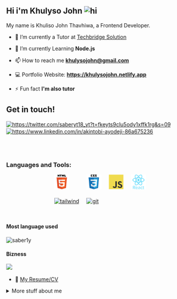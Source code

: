 ## Hi i'm Khulyso John <img src="https://user-images.githubusercontent.com/1303154/88677602-1635ba80-d120-11ea-84d8-d263ba5fc3c0.gif" width="28px" height="28px" alt="hi">

My name is Khuliso John Thavhiwa, a Frontend Developer.
- 🔭 I’m currently a Tutor at   [Techbridge Solution]()

- 🌱 I’m currently Learning  **Node.js**

- 📫 How to reach me **khulysojohn@gmail.com**

- 💻 Portfolio Website: **https://khulysojohn.netlify.app**



- ⚡ Fun fact **I'm also tutor**

## Get in touch!
<p align="left">
<a href="https://twitter.com/https://twitter.com/saberyt18_yt?t=fkeyts9clu5ody1xffk1rg&s=09" target="blank"><img align="center" src="https://khulyso-john.sirv.com/khulysojohn/x.png" alt="https://twitter.com/saberyt18_yt?t=fkeyts9clu5ody1xffk1rg&s=09" height="30" width="40" /></a>
 
<a href="https://linkedin.com/in/https://www.linkedin.com/in/akintobi-ayodeji-86a675236" target="blank">
 <img align="center" src="https://raw.githubusercontent.com/rahuldkjain/github-profile-readme-generator/master/src/images/icons/Social/linked-in-alt.svg" alt="https://www.linkedin.com/in/akintobi-ayodeji-86a675236" height="30" width="40" /></a>
 

</p>

<br />
<br />

<h3 align="left">Languages and Tools:</h3>
<p align="left" style="display: grid; grid-template-columns: repeat(4, auto); gap: 20px; justify-content: center;">
 
   <a href="https://www.w3.org/html/" target="_blank" rel="noreferrer">
    <img src="https://raw.githubusercontent.com/devicons/devicon/master/icons/html5/html5-original-wordmark.svg" alt="html5" width="40" height="40"/>
  </a>
  <a href="https://www.w3schools.com/css/" target="_blank" rel="noreferrer">
    <img src="https://raw.githubusercontent.com/devicons/devicon/master/icons/css3/css3-original-wordmark.svg" alt="css3" width="40" height="40"/>
  </a>
<a href="https://developer.mozilla.org/en-US/docs/Web/JavaScript" target="_blank" rel="noreferrer">
    <img src="https://raw.githubusercontent.com/devicons/devicon/master/icons/javascript/javascript-original.svg" alt="javascript" width="40" height="40"/>
  </a>
  <a href="https://reactjs.org/" target="_blank" rel="noreferrer">
    <img src="https://raw.githubusercontent.com/devicons/devicon/master/icons/react/react-original-wordmark.svg" alt="react" width="40" height="40"/>
  </a>
  <a href="https://tailwindcss.com/" target="_blank" rel="noreferrer">
    <img src="https://www.vectorlogo.zone/logos/tailwindcss/tailwindcss-icon.svg" alt="tailwind" width="40" height="40"/>
  </a>
 <a href="https://git-scm.com/" target="_blank" rel="noreferrer">
    <img src="https://www.vectorlogo.zone/logos/git-scm/git-scm-icon.svg" alt="git" width="40" height="40"/>
  </a>
 </p>
 
 <p>
  
 
 </p><br>
 
<h4>Most language used</h4> 
<p><img align="center" src="https://github-readme-stats.vercel.app/api/top-langs?username=khulysojohn&show_icons=true&locale=en&layout=compact" alt="saber1y" /></p>

#### Bizness
![](https://github-readme-streak-stats.herokuapp.com/?user=khulysojohn&theme=dark&hide_border=false)<br/>

- :paperclip: [My Resume/CV]()

<details>
<summary>
  More stuff about me
</summary>

<br >

I love sharing knowledge and helping other developers.
<br>
## 🏆 GitHub Trophies
![](https://github-profile-trophy.vercel.app/?username=khulysojohn&theme=radical&no-frame=false&no-bg=false&margin-w=4)

## 🔝 Personal Github Stats
![khulysojohn's github stats](https://github-readme-stats.vercel.app/api?username=khulysojohn&count_private=true&theme=tokyonight&hide=contribs,prs)

### 🔝 Top Contributed Repo
![](https://github-contributor-stats.vercel.app/api?username=Khulysojohn&limit=5&theme=dark&combine_all_yearly_contributions=true)

</details>





